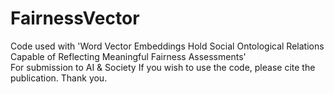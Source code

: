 # FairnessVector
Code used with 'Word Vector Embeddings Hold Social Ontological Relations Capable of Reflecting Meaningful Fairness Assessments'  
For submission to AI & Society
If you wish to use the code, please cite the publication. Thank you.
